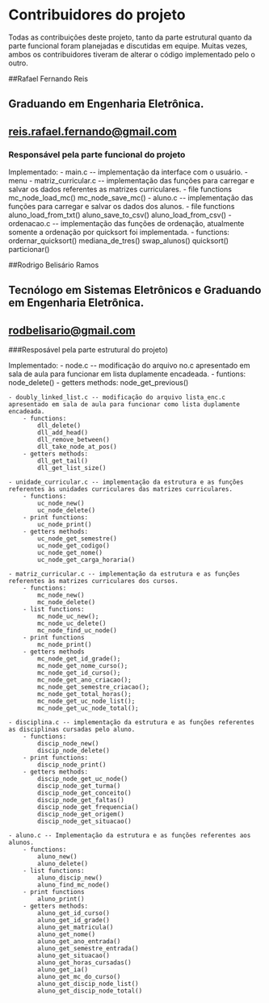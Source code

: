 # Contribuidores do projeto

Todas as contribuições deste projeto, tanto da parte estrutural quanto da parte funcional foram planejadas e discutidas em equipe. Muitas vezes, ambos os contribuidores tiveram de alterar o código implementado pelo o outro.

##Rafael Fernando Reis
## Graduando em Engenharia Eletrônica.
## reis.rafael.fernando@gmail.com

### Responsável pela parte funcional do projeto

Implementado: 
	- main.c -- implementação da interface com o usuário.
		- menu
	- matriz_curricular.c -- implementação das funções para carregar e salvar os dados referentes as matrizes curriculares.
		- file functions
			mc_node_load_mc()
			mc_node_save_mc()
	- aluno.c -- implementação das funções para carregar e salvar os dados dos alunos.
		- file functions
			aluno_load_from_txt()
			aluno_save_to_csv()
			aluno_load_from_csv()
	 - ordenacao.c -- implementação das funções de ordenação, atualmente somente a ordenação por quicksort foi implementada.
		- functions:
			ordernar_quicksort()
			mediana_de_tres()
			swap_alunos()
			quicksort()
			particionar()

##Rodrigo Belisário Ramos
## Tecnólogo em Sistemas Eletrônicos e Graduando em Engenharia Eletrônica.
## rodbelisario@gmail.com

###Resposável pela parte estrutural do projeto)

Implementado:
	- node.c -- modificação do arquivo no.c apresentado em sala de aula para funcionar em lista duplamente encadeada.
		- funtions:
			node_delete()
		- getters methods:
			node_get_previous()

	- doubly_linked_list.c -- modificação do arquivo lista_enc.c apresentado em sala de aula para funcionar como lista duplamente encadeada.
		- functions:
			dll_delete()
			dll_add_head()
			dll_remove_between()
			dll_take_node_at_pos()
	 	- getters methods:
			dll_get_tail()
			dll_get_list_size()
	
	- unidade_curricular.c -- implementação da estrutura e as funções referentes às unidades curriculares das matrizes curriculares.
		- functions:
			uc_node_new()
			uc_node_delete()
		- print functions:
			uc_node_print()
		- getters methods:
			uc_node_get_semestre()
			uc_node_get_codigo()
			uc_node_get_nome()
			uc_node_get_carga_horaria()
	
	- matriz_curricular.c -- implementação da estrutura e as funções referentes às matrizes curriculares dos cursos.
		- functions:
			mc_node_new()
			mc_node_delete()
		- list functions:
			mc_node_uc_new();
			mc_node_uc_delete()
			mc_node_find_uc_node()
		- print functions
			mc_node_print()
		- getters methods
			mc_node_get_id_grade();
			mc_node_get_nome_curso();
			mc_node_get_id_curso();
			mc_node_get_ano_criacao();
			mc_node_get_semestre_criacao();
			mc_node_get_total_horas();
			mc_node_get_uc_node_list();
			mc_node_get_uc_node_total();
	
	- disciplina.c -- implementação da estrutura e as funções referentes as disciplinas cursadas pelo aluno.
		- functions:
			discip_node_new()
			discip_node_delete()
		- print functions:
			discip_node_print()
		- getters methods:
			discip_node_get_uc_node()
			discip_node_get_turma()
			discip_node_get_conceito()
			discip_node_get_faltas()
			discip_node_get_frequencia()
			discip_node_get_origem()
			discip_node_get_situacao()
	
	- aluno.c -- Implementação da estrutura e as funções referentes aos alunos.
		- functions:
			aluno_new()
			aluno_delete()
		- list functions:
			aluno_discip_new()
			aluno_find_mc_node()
 		- print functions
			aluno_print()
		- getters methods:
			aluno_get_id_curso()
			aluno_get_id_grade()
			aluno_get_matricula()
			aluno_get_nome()
			aluno_get_ano_entrada()
			aluno_get_semestre_entrada()
			aluno_get_situacao()
			aluno_get_horas_cursadas()
			aluno_get_ia()
			aluno_get_mc_do_curso()
			aluno_get_discip_node_list()
			aluno_get_discip_node_total()




 